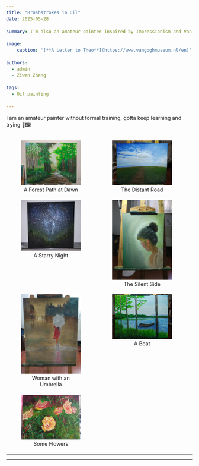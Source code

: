 ```yaml
---
title: "Brushstrokes in Oil"
date: 2025-05-28

summary: I’m also an amateur painter inspired by Impressionism and Van Gogh, enjoying the journey of developing my own art.

image:
    caption: '[**A Letter to Theo**](https://www.vangoghmuseum.nl/en)'

authors:
  - admin
  - Ziwen Zhang

tags:
  - Oil painting

---
```


I am an amateur painter without formal training, gotta keep learning and trying 🎨🖼️

<div style="display: flex; gap: 1%; flex-wrap: wrap;">
  <figure style="width: 32%; margin-bottom: 1%;">
    <img src="./pic0.jpg" alt="A Forest Path at Dawn" style="width: 100%;">
    <figcaption style="text-align: center;">A Forest Path at Dawn</figcaption>
  </figure>
  <figure style="width: 32%; margin-bottom: 1%;">
    <img src="./pic1.jpg" alt="The Distant Road" style="width: 100%;">
    <figcaption style="text-align: center;">The Distant Road</figcaption>
  </figure>
  <figure style="width: 32%; margin-bottom: 1%;">
    <img src="./pic2.png" alt="A Starry Night" style="width: 100%;">
    <figcaption style="text-align: center;">A Starry Night</figcaption>
  </figure>
  <figure style="width: 32%; margin-bottom: 1%;">
    <img src="./pic3.jpg" alt="The Silent Side" style="width: 100%;">
    <figcaption style="text-align: center;">The Silent Side</figcaption>
  </figure>
  <figure style="width: 32%; margin-bottom: 1%;">
    <img src="./pic4.jpg" alt="Woman with an Umbrella" style="width: 100%;">
    <figcaption style="text-align: center;">Woman with an Umbrella</figcaption>
  </figure>
  <figure style="width: 32%; margin-bottom: 1%;">
    <img src="./pic5.jpg" alt="A Boat" style="width: 100%;">
    <figcaption style="text-align: center;">A Boat</figcaption>
  </figure>
  <figure style="width: 32%; margin-bottom: 1%;">
    <img src="./pic6.jpg" alt="Some Flowers" style="width: 100%;">
    <figcaption style="text-align: center;">Some Flowers</figcaption>
  </figure>
</div>

---

<script defer src="https://cdn.commento.io/js/commento.js"></script>
<div id="commento"></div>

---
